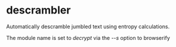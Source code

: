 # descrambler

Automatically descramble jumbled text using entropy calculations.

The module name is set to *decrypt* via the *--s* option to browserify
